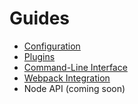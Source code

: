 # Guides

* [Configuration](configuration-guide.md)
* [Plugins](plugins-guide.md)
* [Command-Line Interface](cli-guide.md)
* [Webpack Integration](webpack-guide.md)
* Node API (coming soon)
